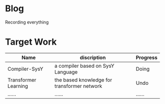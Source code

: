 # Blog

Recording everything

# Target Work

| Name                 | discription                                 | Progress |
| -------------------- | ------------------------------------------- | -------- |
| Compiler-SysY        | a compiler based on SysY Language           | Doing    |
| Transformer Learning | the based knowledge for transformer network | Undo     |
| ……                   | ……                                          | ……       | 

